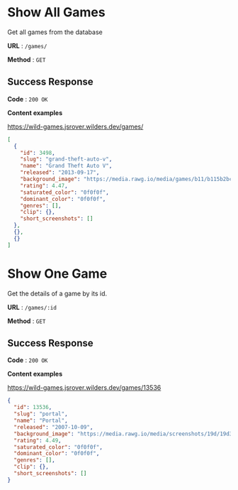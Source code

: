 # Show All Games

Get all games from the database

**URL** : `/games/`

**Method** : `GET`

## Success Response

**Code** : `200 OK`

**Content examples**

https://wild-games.jsrover.wilders.dev/games/

```json
[
  {
    "id": 3498,
    "slug": "grand-theft-auto-v",
    "name": "Grand Theft Auto V",
    "released": "2013-09-17",
    "background_image": "https://media.rawg.io/media/games/b11/b115b2bc6a5957a917bc7601f4abdda2.jpg",
    "rating": 4.47,
    "saturated_color": "0f0f0f",
    "dominant_color": "0f0f0f",
    "genres": [],
    "clip": {},
    "short_screenshots": []
  },
  {},
  {}
]
```

# Show One Game

Get the details of a game by its id.

**URL** : `/games/:id`

**Method** : `GET`

## Success Response

**Code** : `200 OK`

**Content examples**

https://wild-games.jsrover.wilders.dev/games/13536

```json
{
  "id": 13536,
  "slug": "portal",
  "name": "Portal",
  "released": "2007-10-09",
  "background_image": "https://media.rawg.io/media/screenshots/19d/19d3effb85e8f40d0b5b004fb5ab5c76.jpg",
  "rating": 4.49,
  "saturated_color": "0f0f0f",
  "dominant_color": "0f0f0f",
  "genres": [],
  "clip": {},
  "short_screenshots": []
}
```
